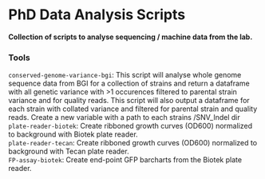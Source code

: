 # PhD Data Analysis Scripts  
**Collection of scripts to analyse sequencing / machine data from the lab.**  
### Tools  
`conserved-genome-variance-bgi`: This script will analyse whole genome sequence data from BGI for a collection of strains and return a dataframe with all genetic variance with >1 occurences filtered to parental strain variance and for quality reads. This script will also output a dataframe for each strain with collated variance and filtered for parental strain and quality reads. Create a new variable with a path to each strains /SNV_Indel dir  
`plate-reader-biotek`: Create ribboned growth curves (OD600) normalized to background with Biotek plate reader.  
`plate-reader-tecan`: Create ribboned growth curves (OD600) normalized to background with Tecan plate reader.  
`FP-assay-biotek`: Create end-point GFP barcharts from the Biotek plate reader.
